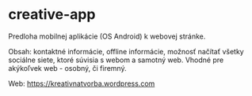 # creative-app
Predloha mobilnej aplikácie (OS Android) k webovej stránke.

Obsah: 
kontaktné informácie, offline informácie, možnosť načítať všetky sociálne siete, ktoré súvisia s webom a samotný web. Vhodné pre akýkoľvek web - osobný, či firemný.

Web: 
https://kreativnatvorba.wordpress.com



